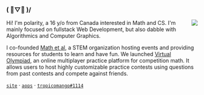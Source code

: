 ### ( ﾟ▽ﾟ )/

<img align="right" src="https://github-readme-stats.vercel.app/api?username=polarr&show_icons=true&text_color=718096&bg_color=00000000&hide_title=true&hide_border=true&count_private=false&include_all_commits=true" />

<div align="left">
Hi! I'm polarity, a 16 y/o from Canada interested in Math and CS.
I'm mainly focused on fullstack Web Development, but also dabble with Algorithmics and Computer Graphics.

I co-founded [Math et al](https://mathetal.netlify.app), a STEM organization hosting events and providing resources for students to learn and have fun. We launched [Virtual Olympiad](https://github.com/polarr/virtual-olympiad), an online multiplayer practice platform for competition math. It allows users to host highly customizable practice contests using questions from past contests and compete against friends.

[`site`](https://polarr.github.io) · [`aops`](https://artofproblemsolving.com/community/user/polarity) ·  [`tropicomango#1114`](https://discord.com) 
</div>
<!-- Credit to https://github.com/aidenybai for the README format -->

